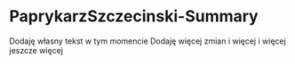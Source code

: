 # PaprykarzSzczecinski-Summary
Dodaję własny tekst w tym momencie
Dodaję więcej zmian
i więcej
i więcej
jeszcze więcej
